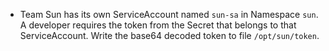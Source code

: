 - Team Sun has its own ServiceAccount named `sun-sa` in Namespace `sun`. A developer requires the token from the Secret that belongs to that ServiceAccount. Write the base64 decoded token to file `/opt/sun/token`.